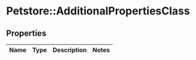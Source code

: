 # Petstore::AdditionalPropertiesClass

## Properties
Name | Type | Description | Notes
------------ | ------------- | ------------- | -------------


